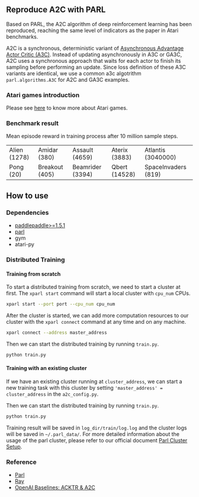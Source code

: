 ## Reproduce A2C with PARL
Based on PARL, the A2C algorithm of deep reinforcement learning has been reproduced, reaching the same level of indicators as the paper in Atari benchmarks.

A2C is a synchronous, deterministic variant of [Asynchronous Advantage Actor Critic (A3C)](https://arxiv.org/abs/1602.01783). Instead of updating asynchronously in A3C or GA3C, A2C uses a synchronous approach that waits for each actor to finish its sampling before performing an update. Since loss definition of these A3C variants are identical, we use a common a3c algotrithm `parl.algorithms.A3C` for A2C and GA3C examples.

### Atari games introduction
Please see [here](https://gym.openai.com/envs/#atari) to know more about Atari games.

### Benchmark result
Mean episode reward in training process after 10 million sample steps.

|              |                |                  |               |                     |
|--------------|----------------|------------------|---------------|---------------------|
| Alien (1278) | Amidar (380)   | Assault (4659)   | Aterix (3883) | Atlantis (3040000)  |
| Pong (20)    | Breakout (405) | Beamrider (3394) | Qbert (14528) | SpaceInvaders (819) |

## How to use
### Dependencies
+ [paddlepaddle>=1.5.1](https://github.com/PaddlePaddle/Paddle)
+ [parl](https://github.com/PaddlePaddle/PARL)
+ gym
+ atari-py


### Distributed Training

#### Training from scratch

To start a distributed training from scratch, we need to start a cluster at
first. The `xparl start` command will start a local cluster with `cpu_num`
CPUs.

```bash
xparl start --port port --cpu_num cpu_num
```

After the cluster is started, we can add more computation resources to our
cluster with the `xparl connect` command at any time and on any machine.

```bash
xparl connect --address master_address
```

Then we can start the distributed training by running `train.py`.

```bash
python train.py
```

#### Training with an existing cluster

If we have an existing cluster running at `cluster_address`, we can start a new
training task with this cluster by setting `'master_address' = cluster_address`
in the `a2c_config.py`.

Then we can start the distributed training by running `train.py`.

```bash
python train.py
```

Training result will be saved in `log_dir/train/log.log` and the cluster logs
will be saved in `~/.parl_data/`. For more detailed information about the
usage of the parl cluster, please refer to our official document
[Parl Cluster Setup](https://parl.readthedocs.io/en/latest/parallel_training/setup.html).

### Reference
+ [Parl](https://parl.readthedocs.io/en/latest/parallel_training/setup.html)
+ [Ray](https://github.com/ray-project/ray)
+ [OpenAI Baselines: ACKTR & A2C](https://openai.com/blog/baselines-acktr-a2c/)
